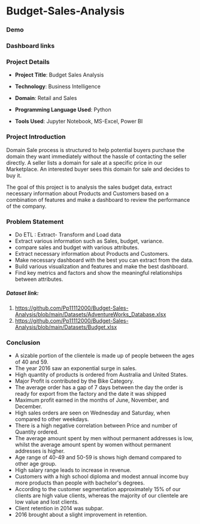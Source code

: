 # Budget-Sales-Analysis

### Demo

### Dashboard links



### Project Details

- __Project Title__: Budget Sales Analysis

- __Technology__: Business Intelligence

- __Domain__: Retail and Sales

- __Programming Language Used__: Python

- __Tools Used__: Jupyter Notebook, MS-Excel, Power BI

### Project Introduction

Domain Sale process is structured to help potential buyers purchase the domain they want immediately without the hassle of contacting the seller directly. A seller lists a domain for sale at a specific price in our Marketplace. An interested buyer sees this domain for sale and decides to buy it. 

The goal of this project is to analysis the sales budget data, extract necessary information about Products and Customers based on a combination of features and make a dashboard to review the performance of the company.

### Problem Statement

- Do ETL : Extract- Transform and Load data 
- Extract various information such as Sales, budget, variance.
- compare sales and budget with various attributes.
- Extract necessary information about Products and Customers.
- Make necessary dashboard with the best you can extract from the data.
- Build various visualization and features and make the best dashboard.
- Find key metrics and factors and show the meaningful relationships between attributes.

##### Dataset link:

1) https://github.com/Pp11112000/Budget-Sales-Analysis/blob/main/Datasets/AdventureWorks_Database.xlsx
2) https://github.com/Pp11112000/Budget-Sales-Analysis/blob/main/Datasets/Budget.xlsx

### Conclusion 

- A sizable portion of the clientele is made up of people between the ages of 40 and 59.
- The year 2016 saw an exponential surge in sales.
- High quantity of products is ordered from Australia and United States.
- Major Profit is contributed by the Bike Category.
- The average order has a gap of 7 days between the day the order is ready for export from the factory and the date it was shipped
- Maximum profit earned in the months of June, November, and December.
- High sales orders are seen on Wednesday and Saturday, when compared to other weekdays.
- There is a high negative correlation between Price and number of Quantity ordered.
- The average amount spent by men without permanent addresses is low, whilst the average amount spent by women without permanent addresses is higher.
- Age range of 40-49 and 50-59 is shows high demand compared to other age group.
- High salary range leads to increase in revenue.
- Customers with a high school diploma and modest annual income buy more products than people with bachelor's degrees.
- According to the customer segmentation approximately 15% of our clients are high value clients, whereas the majority of our clientele are low value and lost clients.
- Client retention in 2014 was subpar.
- 2016 brought about a slight improvement in retention.
